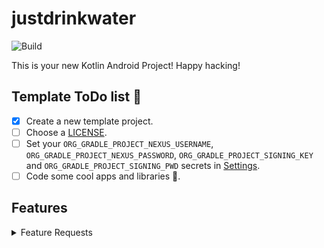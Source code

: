 # justdrinkwater

![Build](https://github.com/meeroTheo/just-drink-water/workflows/Pre%20Merge%20Checks/badge.svg)

This is your new Kotlin Android Project! Happy hacking!

## Template ToDo list 👣

- [x] Create a new template project.
- [ ] Choose a [LICENSE](https://github.com/meeroTheo/just-drink-water/community/license/new?branch=main).
- [ ] Set your `ORG_GRADLE_PROJECT_NEXUS_USERNAME`, `ORG_GRADLE_PROJECT_NEXUS_PASSWORD`, `ORG_GRADLE_PROJECT_SIGNING_KEY` and `ORG_GRADLE_PROJECT_SIGNING_PWD` secrets in [Settings](https://github.com/meeroTheo/just-drink-water/settings/secrets/actions).
- [ ] Code some cool apps and libraries 🚀.

## Features


<div align="left">

<details><summary>Feature Requests</summary>

* Write a detailed issue, explaining what it should do or how.

</details>

</div>
</div>